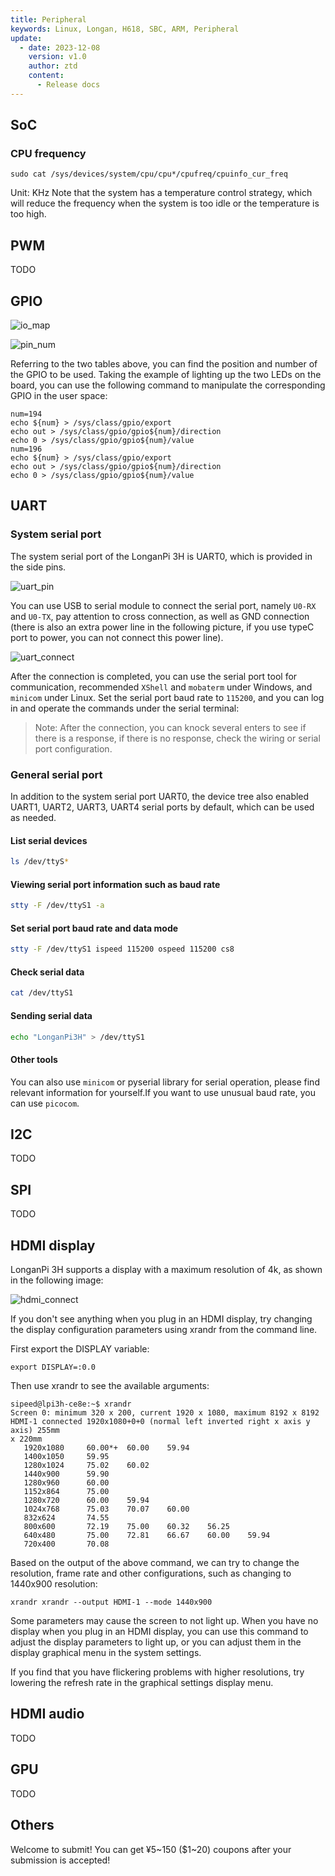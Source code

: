 ```yaml
---
title: Peripheral
keywords: Linux, Longan, H618, SBC, ARM, Peripheral
update:
  - date: 2023-12-08
    version: v1.0
    author: ztd
    content:
      - Release docs
---
```



## SoC
 
### CPU frequency

```shell
sudo cat /sys/devices/system/cpu/cpu*/cpufreq/cpuinfo_cur_freq
```
Unit: KHz
Note that the system has a temperature control strategy, which will reduce the frequency when the system is too idle or the temperature is too high.

## PWM

TODO 

## GPIO

![io_map](./../../../../zh/longan/h618/lpi3h/assets/peripheral/io_map.jpeg)

![pin_num](./../../../../zh/longan/h618/lpi3h/assets/peripheral/pin_num.png)

Referring to the two tables above, you can find the position and number of the GPIO to be used. Taking the example of lighting up the two LEDs on the board, you can use the following command to manipulate the corresponding GPIO in the user space:

```shell
num=194
echo ${num} > /sys/class/gpio/export  
echo out > /sys/class/gpio/gpio${num}/direction 
echo 0 > /sys/class/gpio/gpio${num}/value
num=196
echo ${num} > /sys/class/gpio/export  
echo out > /sys/class/gpio/gpio${num}/direction 
echo 0 > /sys/class/gpio/gpio${num}/value
```

## UART 

### System serial port

The system serial port of the LonganPi 3H is UART0, which is provided in the side pins.  

![uart_pin](./../../../../zh/longan/h618/lpi3h/assets/peripheral/uart_pin.png)  

You can use USB to serial module to connect the serial port, namely `U0-RX` and `U0-TX`, pay attention to cross connection, as well as GND connection (there is also an extra power line in the following picture, if you use typeC port to power, you can not connect this power line).

![uart_connect](./../../../../zh/longan/h618/lpi3h/assets/peripheral/uart_connect.png)  

After the connection is completed, you can use the serial port tool for communication, recommended `XShell` and `mobaterm` under Windows, and `minicom` under Linux.
Set the serial port baud rate to `115200`, and you can log in and operate the commands under the serial terminal:
> Note: After the connection, you can knock several enters to see if there is a response, if there is no response, check the wiring or serial port configuration.


### General serial port

In addition to the system serial port UART0, the device tree also enabled UART1, UART2, UART3, UART4 serial ports by default, which can be used as needed.

#### List serial devices 

```bash
ls /dev/ttyS*
```

#### Viewing serial port information such as baud rate

```bash
stty -F /dev/ttyS1 -a 
```

#### Set serial port baud rate and data mode

```bash
stty -F /dev/ttyS1 ispeed 115200 ospeed 115200 cs8
```

#### Check serial data

```bash
cat /dev/ttyS1
```

#### Sending serial data

```bash
echo "LonganPi3H" > /dev/ttyS1
```

#### Other tools

You can also use `minicom` or pyserial library for serial operation, please find relevant information for yourself.If you want to use unusual baud rate, you can use `picocom`.

## I2C

TODO

## SPI

TODO

## HDMI display

LonganPi 3H supports a display with a maximum resolution of 4k, as shown in the following image:

![hdmi_connect](./../../../../zh/longan/h618/lpi3h/assets/peripheral/hdmi_connect.jpg)

If you don't see anything when you plug in an HDMI display, try changing the display configuration parameters using xrandr from the command line.

First export the DISPLAY variable:
```shell
export DISPLAY=:0.0
```

Then use xrandr to see the available arguments:
```shell
sipeed@lpi3h-ce8e:~$ xrandr                                                     
Screen 0: minimum 320 x 200, current 1920 x 1080, maximum 8192 x 8192           
HDMI-1 connected 1920x1080+0+0 (normal left inverted right x axis y axis) 255mm 
x 220mm                                                                         
   1920x1080     60.00*+  60.00    59.94                                        
   1400x1050     59.95                                                          
   1280x1024     75.02    60.02                                                 
   1440x900      59.90                                                          
   1280x960      60.00                                                          
   1152x864      75.00                                                          
   1280x720      60.00    59.94                                                 
   1024x768      75.03    70.07    60.00                                        
   832x624       74.55                                                          
   800x600       72.19    75.00    60.32    56.25                               
   640x480       75.00    72.81    66.67    60.00    59.94                      
   720x400       70.08                                                          
```

Based on the output of the above command, we can try to change the resolution, frame rate and other configurations, such as changing to 1440x900 resolution: 
```shell
xrandr xrandr --output HDMI-1 --mode 1440x900
```
Some parameters may cause the screen to not light up. When you have no display when you plug in an HDMI display, you can use this command to adjust the display parameters to light up, or you can adjust them in the display graphical menu in the system settings.

If you find that you have flickering problems with higher resolutions, try lowering the refresh rate in the graphical settings display menu.

## HDMI audio

TODO

## GPU

TODO

## Others
 Welcome to submit! You can get ¥5~150 ($1~20) coupons after your submission is accepted!
